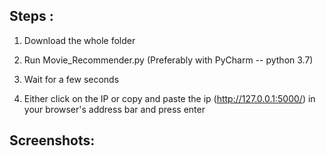 ## Steps :
1) Download the whole folder

2) Run Movie_Recommender.py (Preferably with PyCharm -- python 3.7)

2) Wait for a few seconds

3) Either click on the IP or copy and paste the ip (http://127.0.0.1:5000/) in your browser's address bar and press enter

## Screenshots:

